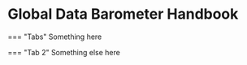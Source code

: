 # Global Data Barometer Handbook

=== "Tabs"
    Something here

=== "Tab 2"
    Something else here

